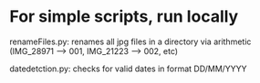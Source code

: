 # For simple scripts, run locally 

renameFiles.py: renames all jpg files in a directory via arithmetic (IMG_28971 --> 001, IMG_21223 --> 002, etc)

datedetction.py: checks for valid dates in format DD/MM/YYYY
